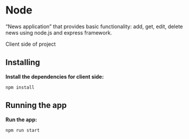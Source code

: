 # Node  

“News application” that provides basic functionality: add, get, edit, delete news using node.js and express framework. 

Client side of project

## Installing

**Install the dependencies for client side:**

```
npm install
```

## Running the app

**Run the app:**

```
npm run start
```

